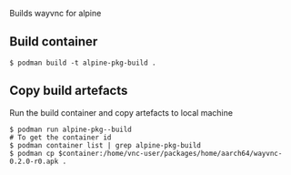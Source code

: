 Builds wayvnc for alpine

## Build container
```
$ podman build -t alpine-pkg-build . 
```

## Copy build artefacts
Run the build container and copy artefacts to local machine
```
$ podman run alpine-pkg--build
# To get the container id 
$ podman container list | grep alpine-pkg-build
$ podman cp $container:/home/vnc-user/packages/home/aarch64/wayvnc-0.2.0-r0.apk .
```
